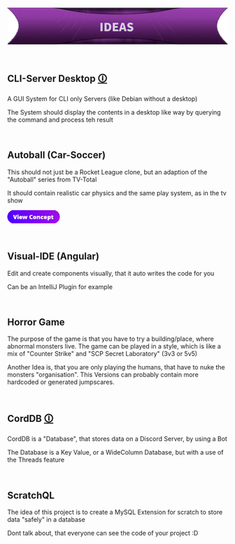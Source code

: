 ![Banner](../assets/ideasBanner.png)

<br>

## CLI-Server Desktop <a href="https://github.com/Asedem/ViSSH">🛈<a/>

A GUI System for CLI only Servers (like Debian without a desktop)

The System should display the contents in a desktop like way by querying the command and process teh result

<br>

## Autoball (Car-Soccer)

This should not just be a Rocket League clone, but an adaption of the "Autoball" series from TV-Total

It should contain realistic car physics and the same play system, as in the tv show

<a href="https://github.com/Asedem/Asedem/blob/main/concept/AUTOBALL.md"><img src="../assets/viewConceptButton.png" alt="View Concept" height="30px"><a/>

<br>

## Visual-IDE (Angular)

Edit and create components visually, that it auto writes the code for you

Can be an IntelliJ Plugin for example

<br>

## Horror Game

The purpose of the game is that you have to try a building/place, where abnormal monsters live. The game can be played in a style, which is like a mix of "Counter Strike" and "SCP Secret Laboratory" (3v3 or 5v5)

Another Idea is, that you are only playing the humans, that have to nuke the monsters "organisation". This Versions can probably contain more hardcoded or generated jumpscares.

<br>

## CordDB <a href="https://github.com/Asedem/CordDB">🛈<a/>

CordDB is a "Database", that stores data on a Discord Server, by using a Bot

The Database is a Key Value, or a WideColumn Database, but with a use of the Threads feature

<br>

## ScratchQL

The idea of this project is to create a MySQL Extension for scratch to store data "safely" in a database

Dont talk about, that everyone can see the code of your project :D
